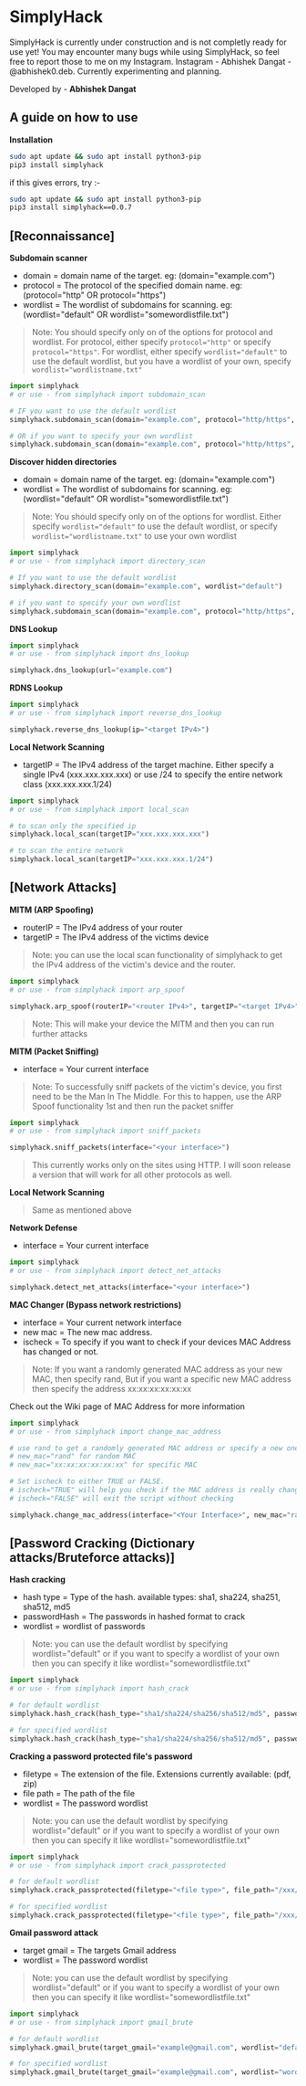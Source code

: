 # SimplyHack

SimplyHack is currently under construction and is not completly ready for use yet! You may encounter many bugs while using SimplyHack, so feel free to report those to me on my Instagram. Instagram - Abhishek Dangat - @abhishek0.deb.
Currently experimenting and planning.

Developed by - **Abhishek Dangat**

## A guide on how to use

**Installation**

```sh
sudo apt update && sudo apt install python3-pip
pip3 install simplyhack
```

if this gives errors, try :-

```sh
sudo apt update && sudo apt install python3-pip
pip3 install simplyhack==0.0.7
```

## [Reconnaissance]

**Subdomain scanner**

- domain = domain name of the target. eg: (domain="example.com")
- protocol = The protocol of the specified domain name. eg: (protocol="http" OR protocol="https")
- wordlist = The wordlist of subdomains for scanning. eg: (wordlist="default" OR wordlist="somewordlistfile.txt")

> Note: You should specify only on of the options for protocol and wordlist. 
> For protocol, either specify `protocol="http"` or specify `protocol="https"`. 
> For wordlist, either specify `wordlist="default"` to use the default wordlist, but you have a wordlist of your own, specify `wordlist="wordlistname.txt"`

```python
import simplyhack
# or use - from simplyhack import subdomain_scan

# IF you want to use the default wordlist
simplyhack.subdomain_scan(domain="example.com", protocol="http/https", wordlist="default")

# OR if you want to specify your own wordlist
simplyhack.subdomain_scan(domain="example.com", protocol="http/https", wordlist="wordlist.txt")
```


**Discover hidden directories**

- domain = domain name of the target. eg: (domain="example.com")
- wordlist = The wordlist of subdomains for scanning. eg: (wordlist="default" OR wordlist="somewordlistfile.txt")

> Note: You should specify only on of the options for wordlist. 
> Either specify `wordlist="default"` to use the default wordlist, or specify `wordlist="wordlistname.txt"` to use your own wordlist

```python
import simplyhack
# or use - from simplyhack import directory_scan 

# If you want to use the default wordlist
simplyhack.directory_scan(domain="example.com", wordlist="default")

# if you want to specify your own wordlist
simplyhack.subdomain_scan(domain="example.com", protocol="http/https", wordlist="wordlist.txt")

```


**DNS Lookup**

```python
import simplyhack
# or use - from simplyhack import dns_lookup

simplyhack.dns_lookup(url="example.com")
```


**RDNS Lookup**

```python
import simplyhack
# or use - from simplyhack import reverse_dns_lookup

simplyhack.reverse_dns_lookup(ip="<target IPv4>")
```


**Local Network Scanning**

- targetIP = The IPv4 address of the target machine. Either specify a single IPv4 (xxx.xxx.xxx.xxx) or use /24 to specify the entire network class (xxx.xxx.xxx.1/24)

```python
import simplyhack
# or use - from simplyhack import local_scan

# to scan only the specified ip
simplyhack.local_scan(targetIP="xxx.xxx.xxx.xxx")

# to scan the entire network
simplyhack.local_scan(targetIP="xxx.xxx.xxx.1/24")
```

## [Network Attacks]

**MITM (ARP Spoofing)**

- routerIP = The IPv4 address of your router
- targetIP = The IPv4 address of the victims device

> Note: you can use the local scan functionality of simplyhack to get the IPv4 address of the victim's device and the router.

```python
import simplyhack
# or use - from simplyhack import arp_spoof

simplyhack.arp_spoof(routerIP="<router IPv4>", targetIP="<target IPv4>")
```

> Note: This will make your device the MITM and then you can run further attacks


**MITM (Packet Sniffing)**

- interface = Your current interface

> Note: To successfully sniff packets of the victim's device, you first need to be the Man In The Middle. For this to happen, use the ARP Spoof functionality 1st and then run the packet sniffer

```python
import simplyhack
# or use - from simplyhack import sniff_packets

simplyhack.sniff_packets(interface="<your interface>")
```

> This currently works only on the sites using HTTP. I will soon release a version that will work for all other protocols as well.


**Local Network Scanning**

> Same as mentioned above

**Network Defense**

- interface = Your current interface

```python
import simplyhack
# or use - from simplyhack import detect_net_attacks

simplyhack.detect_net_attacks(interface="<your interface>")
```


**MAC Changer (Bypass network restrictions)**

- interface = Your current network interface
- new mac = The new mac address.
- ischeck = To specify if you want to check if your devices MAC Address has changed or not.

> Note: If you want a randomly generated MAC address as your new MAC, then specify rand, But if you want a specific new MAC address then specify the address xx:xx:xx:xx:xx:xx

Check out the Wiki page of MAC Address for more information

```python
import simplyhack
# or use - from simplyhack import change_mac_address

# use rand to get a randomly generated MAC address or specify a new one
# new_mac="rand" for random MAC
# new_mac="xx:xx:xx:xx:xx:xx" for specific MAC

# Set ischeck to either TRUE or FALSE.
# ischeck="TRUE" will help you check if the MAC address is really changed
# ischeck="FALSE" will exit the script without checking

simplyhack.change_mac_address(interface="<Your Interface>", new_mac="rand OR <new MAC>", ischeck="TRUE/FALSE")
```


## [Password Cracking (Dictionary attacks/Bruteforce attacks)]

**Hash cracking**

- hash type = Type of the hash. available types: sha1, sha224, sha251, sha512, md5
- passwordHash = The passwords in hashed format to crack
- wordlist = wordlist of passwords

> Note: you can use the default wordlist by specifying wordlist="default" or if you want to specify a wordlist of your own then you can specify it like wordlist="somewordlistfile.txt"

```python
import simplyhack
# or use - from simplyhack import hash_crack

# for default wordlist
simplyhack.hash_crack(hash_type="sha1/sha224/sha256/sha512/md5", passwordHash="<Password Hash>", wordlist="default")

# for specified wordlist
simplyhack.hash_crack(hash_type="sha1/sha224/sha256/sha512/md5", passwordHash="<Password Hash>", wordlist="somewordlistfile.txt")
```


**Cracking a password protected file's password**

- filetype = The extension of the file. Extensions currently available: (pdf, zip)
- file path = The path of the file
- wordlist = The password wordlist

> Note: you can use the default wordlist by specifying wordlist="default" or if you want to specify a wordlist of your own then you can specify it like wordlist="somewordlistfile.txt"

```python
import simplyhack
# or use - from simplyhack import crack_passprotected

# for default wordlist
simplyhack.crack_passprotected(filetype="<file type>", file_path="/xxx/xxx/xxx/file.zip/.pdf", wordlist="default")

# for specified wordlist
simplyhack.crack_passprotected(filetype="<file type>", file_path="/xxx/xxx/xxx/file.zip/.pdf", wordlist="somewordlistfile.txt")
```


**Gmail password attack**

- target gmail = The targets Gmail address
- wordlist = The password wordlist

> Note: you can use the default wordlist by specifying wordlist="default" or if you want to specify a wordlist of your own then you can specify it like wordlist="somewordlistfile.txt"

```python
import simplyhack
# or use - from simplyhack import gmail_brute

# for default wordlist
simplyhack.gmail_brute(target_gmail="example@gmail.com", wordlist="default")

# for specified wordlist
simplyhack.gmail_brute(target_gmail="example@gmail.com", wordlist="wordlist.txt")
```
